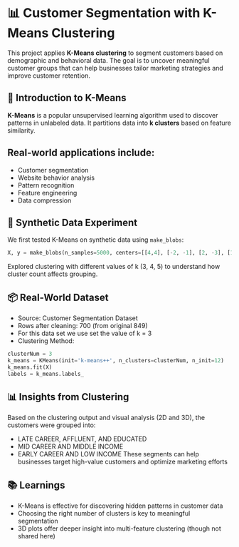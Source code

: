 # 📊 Customer Segmentation with K-Means Clustering

This project applies **K-Means clustering** to segment customers based on demographic and behavioral data. The goal is to uncover meaningful customer groups that can help businesses tailor marketing strategies and improve customer retention.


## 🧠 Introduction to K-Means

**K-Means** is a popular unsupervised learning algorithm used to discover patterns in unlabeled data. It partitions data into **k clusters** based on feature similarity.

## Real-world applications include:

- Customer segmentation  
- Website behavior analysis  
- Pattern recognition  
- Feature engineering  
- Data compression

## 🧪 Synthetic Data Experiment

We first tested K-Means on synthetic data using `make_blobs`:

```python
X, y = make_blobs(n_samples=5000, centers=[[4,4], [-2, -1], [2, -3], [1, 1]], cluster_std=0.9)
```

Explored clustering with different values of k (3, 4, 5) to understand how cluster count affects grouping.

## 📦 Real-World Dataset

- Source: Customer Segmentation Dataset
- Rows after cleaning: 700 (from original 849)
- For this data set we use set the value of k = 3 
- Clustering Method:
```python
clusterNum = 3
k_means = KMeans(init='k-means++', n_clusters=clusterNum, n_init=12)
k_means.fit(X)
labels = k_means.labels_
```
## 📊 Insights from Clustering
Based on the clustering output and visual analysis (2D and 3D), the customers were grouped into:
- LATE CAREER, AFFLUENT, AND EDUCATED
- MID CAREER AND MIDDLE INCOME
- EARLY CAREER AND LOW INCOME
These segments can help businesses target high-value customers and optimize marketing efforts

## 📚 Learnings
- K-Means is effective for discovering hidden patterns in customer data
- Choosing the right number of clusters is key to meaningful segmentation
- 3D plots offer deeper insight into multi-feature clustering (though not shared here)


